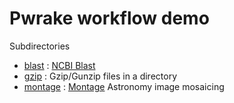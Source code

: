 # Pwrake workflow demo
Subdirectories
* [blast](https://github.com/masa16/pwrake-demo/tree/master/blast) : [NCBI Blast](http://blast.ncbi.nlm.nih.gov/Blast.cgi)
* [gzip](https://github.com/masa16/pwrake-demo/tree/master/gzip) : Gzip/Gunzip files in a directory
* [montage](https://github.com/masa16/pwrake-demo/tree/master/montage) : [Montage](http://montage.ipac.caltech.edu/) Astronomy image mosaicing
